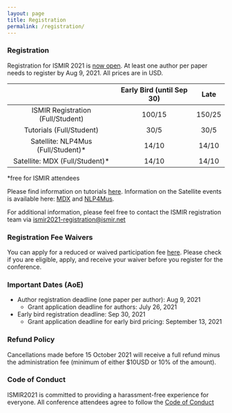 ```yaml
---
layout: page
title: Registration
permalink: /registration/
---
```



### Registration

Registration for ISMIR 2021 is [now open](https://epay.gatech.edu/C20793_ustores/web/store_main.jsp?STOREID=503). At least one author per paper needs to register by Aug 9, 2021. All prices are in USD.

|                               | Early Bird (until Sep 30)        |    Late      |
|:-----------------------------:|:--------------------------------:|:-------------------:|
| ISMIR Registration (Full/Student)     | $100/$15 | $150/$25|
| Tutorials (Full/Student)              | $30/$5  | $30/$5|
| Satellite: NLP4Mus (Full/Student)*    | $14/$10  | $14/$10|
| Satellite: MDX (Full/Student)*        | $14/$10  | $14/$10|

*free for ISMIR attendees

Please find information on tutorials [here](/tutorials/). Information on the Satellite events is available here: [MDX](https://www.aicrowd.com/challenges/music-demixing-challenge-ismir-2021) and [NLP4Mus](https://sites.google.com/view/nlp4musa-2021).

For additional information, please feel free to contact the ISMIR registration team via [ismir2021-registration@ismir.net](mailto:ismir2021-registration@ismir.net)

### Registration Fee Waivers
You can apply for a reduced or waived participation fee [here](https://docs.google.com/forms/d/e/1FAIpQLSewOxtkMKf5P4JdfJ-OQ3Oo81_g76-R2xWMwopc8ANNFE1mHQ/viewform).
Please check if you are eligible, apply, and receive your waiver before you register for the conference. 

### Important Dates (AoE)

* Author registration deadline (one paper per author): Aug 9, 2021
	* Grant application deadline for authors: July 26, 2021
* Early bird registration deadline: Sep 30, 2021
	* Grant application deadline for early bird pricing: September 13, 2021

### Refund Policy

Cancellations made before 15 October 2021 will receive a full refund minus the administration fee (minimum of either $10USD or 10% of the amount).

### Code of Conduct

ISMIR2021 is committed to providing a harassment-free experience for everyone. All conference attendees agree to follow the [Code of Conduct](https://ismir2021.ismir.net/coc/)
